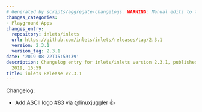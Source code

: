 ```yaml
---
# Generated by scripts/aggregate-changelogs. WARNING: Manual edits to this files will be overwritten.
changes_categories:
- Playground Apps
changes_entry:
  repository: inlets/inlets
  url: https://github.com/inlets/inlets/releases/tag/2.3.1
  version: 2.3.1
  version_tag: 2.3.1
date: '2019-08-22T15:59:39'
description: Changelog entry for inlets/inlets version 2.3.1, published on 22 August
  2019, 15:59
title: inlets Release v2.3.1
---
```


Changelog:
* Add ASCII logo [#83](https://github.com/inlets/inlets/pull/83) via @linuxjuggler 👍 

